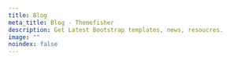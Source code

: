 ```yaml
---
title: Blog
meta_title: Blog - Themefisher
description: Get Latest Bootstrap templates, news, resoucres.
image: ""
noindex: false
---
```

